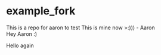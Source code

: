 # example_fork
This is a repo for aaron to test
This is mine now >:))) - Aaron  
Hey Aaron :)  

Hello again
